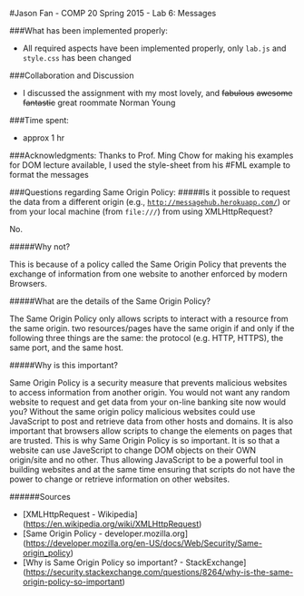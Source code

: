 #Jason Fan - COMP 20 Spring 2015 - Lab 6: Messages

###What has been implemented properly:
* All required aspects have been implemented properly, only ```lab.js``` and ```style.css``` has been changed

###Collaboration and Discussion
* I discussed the assignment with my most lovely, and ~~fabulous~~ ~~awesome~~ ~~fantastic~~ great roommate Norman Young

###Time spent:
* approx 1 hr

###Acknowledgments:
Thanks to Prof. Ming Chow for making his examples for DOM lecture available, I used the style-sheet from his #FML example to format the messages

###Questions regarding Same Origin Policy:
#####Is it possible to request the data from a different origin (e.g., [`http://messagehub.herokuapp.com/`](ttp://messagehub.herokuapp.com/)) or from your local machine (from `file:///`) from using XMLHttpRequest?

No.

#####Why not?

This is because of a policy called the Same Origin Policy that prevents the exchange of information from one website to another enforced by modern Browsers.

#####What are the details of the Same Origin Policy?

The Same Origin Policy only allows scripts to interact with a resource from the same origin. two resources/pages have the same origin if and only if the following three things are the same: the protocol (e.g. HTTP, HTTPS), the same port, and the same host.

#####Why is this important?

Same Origin Policy is a security measure that prevents malicious websites to access information from another origin. You would not want any random website to request and get data from your on-line banking site now would you? Without the same origin policy malicious websites could use JavaScript to post and retrieve data from other hosts and domains. It is also important that browsers allow scripts to change the elements on pages that are trusted. This is why Same Origin Policy is so important. It is so that a website can use JaveScript to change DOM objects on their OWN origin/site and no other. Thus allowing JavaScript to be a powerful tool in building websites and at the same time ensuring that scripts do not have the power to change or retrieve information on other websites.

######Sources
* [XMLHttpRequest - Wikipedia] (https://en.wikipedia.org/wiki/XMLHttpRequest)
* [Same Origin Policy - developer.mozilla.org] (https://developer.mozilla.org/en-US/docs/Web/Security/Same-origin_policy)
* [Why is Same Origin Policy so important? - StackExchange] (https://security.stackexchange.com/questions/8264/why-is-the-same-origin-policy-so-important)